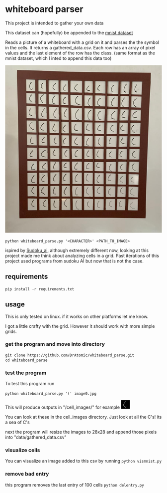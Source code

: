 # whiteboard parser
This project is intended to gather your own data

This dataset can (hopefully) be appended to the [mnist dataset](http://yann.lecun.com/exdb/mnist/) 

Reads a picture of a whiteboard with a grid on it and parses the the symbol in the cells. It returns a gathered_data.csv. Each row has an array of pixel values and the last element of the row has the class. (same format as the mnist dataset, which I inted to append this data too)

![grid example](image0.jpg)

`python whiteboard_parse.py '<CHARACTER>' <PATH_TO_IMAGE>`

ispired by [Sudoku_ai](https://github.com/Joy2469/Sudoku_AI.git), although extremely different now, looking at this project made me think about analyzing cells in a grid. Past iterations of this project used programs from sudoku AI but now that is not the case. 


## requirements
`pip install -r requirements.txt`

## usage
This is only tested on linux. if it works on other platforms let me know.

I got a little crafty with the grid. However it should work with more simple grids.

### get the program and move into directory

```
git clone https://github.com/DrAtomic/whiteboard_parse.git
cd whiteboard_parse
```
### test the program

To test this program run

`python whiteboard_parse.py '(' image0.jpg`

This will produce outputs in "/cell_images/"
for example 
![cell](cell_images/cell3.jpg)

You can look at these in the cell_images directory. Just look at all the C's! its a sea of C's

next the program will resize the images to  28x28 and append those pixels into "data/gathered_data.csv"

### visualize cells
You can visualize an image added to this csv by running `python vismnist.py`

### remove bad entry

this program removes the last entry of 100 cells
`python delentry.py`
